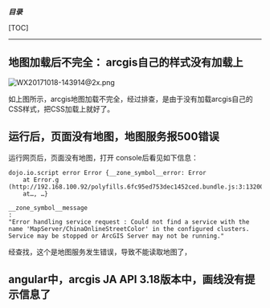 ***目录***    

[TOC]    

-------------   

## 地图加载后不完全：  arcgis自己的样式没有加载上    

![WX20171018-143914@2x.png](https://bitbucket.org/repo/oE6yEX/images/2647111525-WX20171018-143914@2x.png)     

如上图所示，arcgis地图加载不完全，经过排查，是由于没有加载arcgis自己的CSS样式，把CSS加载上就好了。 


## 运行后，页面没有地图，地图服务报500错误   

运行网页后，页面没有地图，打开 console后看见如下信息：   

```
dojo.io.script error Error {__zone_symbol__error: Error
    at Error.g (http://192.168.100.92/polyfills.6fc95ed753dec1452ced.bundle.js:3:13200)
    at…, …}

__zone_symbol__message
:
"Error handling service request : Could not find a service with the name 'MapServer/ChinaOnlineStreetColor' in the configured clusters. Service may be stopped or ArcGIS Server may not be running."
```    

经查找，这个是地图服务发生错误，导致不能读取地图了，   


## angular中，arcgis JA API 3.18版本中，画线没有提示信息了
